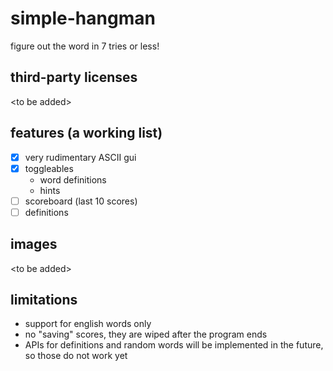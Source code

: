 # simple-hangman
figure out the word in 7 tries or less! 

## third-party licenses
\<to be added>

## features (a working list)
- [x] very rudimentary ASCII gui
- [x] toggleables
    - word definitions
    - hints
- [ ] scoreboard (last 10 scores)
- [ ] definitions

## images
\<to be added>

## limitations
- support for english words only
- no "saving" scores, they are wiped after the program ends
- APIs for definitions and random words will be implemented in the future, so those do not work yet